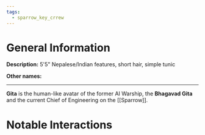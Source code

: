 ```yaml
---
tags:
  - sparrow_key_crrew
---
```

# General Information
**Description:**  5'5" Nepalese/Indian features, short hair, simple tunic

**Other names:** 

---
**Gita** is the human-like avatar of the former AI Warship, the **Bhagavad Gita** and the current Chief of Engineering on the [[Sparrow]].

# Notable Interactions

